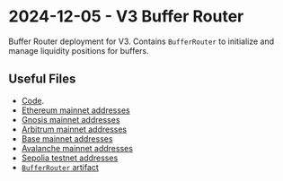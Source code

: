 # 2024-12-05 - V3 Buffer Router

Buffer Router deployment for V3.
Contains `BufferRouter` to initialize and manage liquidity positions for buffers.

## Useful Files

- [Code](https://github.com/balancer/balancer-v3-monorepo/commit/74d7068fb21565741427cdabfa4f1b539a4bddaa).
- [Ethereum mainnet addresses](./output/mainnet.json)
- [Gnosis mainnet addresses](./output/gnosis.json)
- [Arbitrum mainnet addresses](./output/arbitrum.json)
- [Base mainnet addresses](./output/base.json)
- [Avalanche mainnet addresses](./output/avalanche.json)
- [Sepolia testnet addresses](./output/sepolia.json)
- [`BufferRouter` artifact](./artifact/BufferRouter.json)

